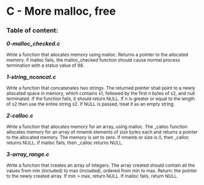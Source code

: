 # C - More malloc, free
### Table of content:
***0-malloc_checked.c***

<sub>Write a function that allocates memory using malloc. Returns a pointer to the allocated memory.
if malloc fails, the malloc_checked function should cause normal process termination with a status value of 98.</sub>

***1-string_nconcat.c***

<sub>Write a function that concatenates two strings. The returned pointer shall point to a newly allocated space in memory, which contains s1, followed by the first n bytes of s2, and null terminated.
If the function fails, it should return NULL.
If n is greater or equal to the length of s2 then use the entire string s2.
If NULL is passed, treat it as an empty string.</sub>

***2-calloc.c***

<sub>Write a function that allocates memory for an array, using malloc. The _calloc function allocates memory for an array of nmemb elements of size bytes each and returns a pointer to the allocated memory.
The memory is set to zero.
If nmemb or size is 0, then _calloc returns NULL.
If malloc fails, then _calloc returns NULL.</sub>

***3-array_range.c***

<sub>Write a function that creates an array of integers. The array created should contain all the values from min (included) to max (included), ordered from min to max.
Return: the pointer to the newly created array.
If min > max, return NULL.
If malloc fails, return NULL.</sub>

